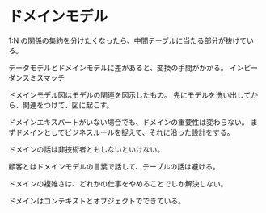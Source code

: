 # ドメインモデル

1:N の関係の集約を分けたくなったら、中間テーブルに当たる部分が抜けている。

データモデルとドメインモデルに差があると、変換の手間がかかる。
インピーダンスミスマッチ

ドメインモデル図はモデルの関連を図示したもの。
先にモデルを洗い出してから、関連をつけて、図に起こす。

ドメインエキスパートがいない場合でも、ドメインの重要性は変わらない。
まずドメインとしてビジネスルールを捉えて、それに沿った設計をする。

ドメインの話は非技術者ともしないといけない。

顧客とはドメインモデルの言葉で話して、テーブルの話は避ける。

ドメインの複雑さは、どれかの仕事をやめることでしか解決しない。

ドメインはコンテキストとオブジェクトでできている。
